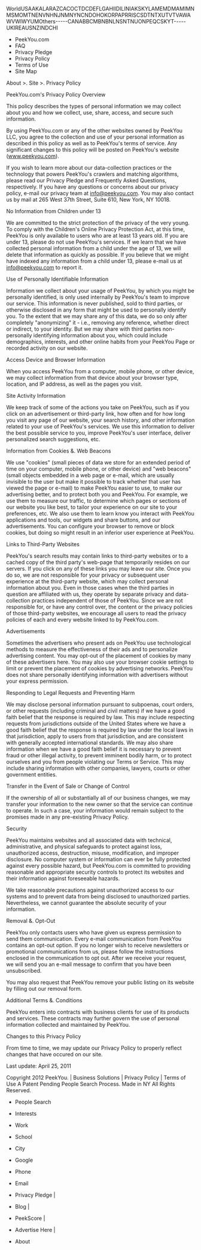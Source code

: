 WorldUSAAKALARAZCACOCTDCDEFLGAHIIDILINIAKSKYLAMEMDMAMIMNMSMOMTNENVNHNJNMNYNCNDOHOKORPAPRRISCSDTNTXUTVTVAWAWVWIWYUMOthers-----CANABBCMBNBNLNSNTNUONPEQCSKYT-----UKIREAUSNZINDCHI

*   PeekYou.com
*   FAQ
*   Privacy Pledge
*   Privacy Policy
*   Terms of Use
*   Site Map

About >. Site >. Privacy Policy

PeekYou.com's Privacy Policy Overview

This policy describes the types of personal information we may collect about you and how we collect, use, share, access, and secure such information.

By using PeekYou.com or any of the other websites owned by PeekYou LLC, you agree to the collection and use of your personal information as described in this policy as well as to PeekYou's terms of service. Any significant changes to this policy will be posted on PeekYou's website (www.peekyou.com).

If you wish to learn more about our data-collection practices or the technology that powers PeekYou's crawlers and matching algorithms, please read our Privacy Pledge and Frequently Asked Questions, respectively. If you have any questions or concerns about our privacy policy, e-mail our privacy team at info@peekyou.com. You may also contact us by mail at 265 West 37th Street, Suite 610, New York, NY 10018.

No Information from Children under 13

We are committed to the strict protection of the privacy of the very young. To comply with the Children's Online Privacy Protection Act, at this time, PeekYou is only available to users who are at least 13 years old. If you are under 13, please do not use PeekYou's services. If we learn that we have collected personal information from a child under the age of 13, we will delete that information as quickly as possible. If you believe that we might have indexed any information from a child under 13, please e-mail us at info@peekyou.com to report it.

Use of Personally Identifiable Information

Information we collect about your usage of PeekYou, by which you might be personally identified, is only used internally by PeekYou's team to improve our service. This information is never published, sold to third parties, or otherwise disclosed in any form that might be used to personally identify you. To the extent that we may share any of this data, we do so only after completely "anonymizing" it - i.e., removing any reference, whether direct or indirect, to your identity. But we may share with third parties non-personally identifying information about you, which could include demographics, interests, and other online habits from your PeekYou Page or recorded activity on our website.

Access Device and Browser Information

When you access PeekYou from a computer, mobile phone, or other device, we may collect information from that device about your browser type, location, and IP address, as well as the pages you visit.

Site Activity Information

We keep track of some of the actions you take on PeekYou, such as if you click on an advertisement or third-party link, how often and for how long you visit any page of our website, your search history, and other information related to your use of PeekYou's services. We use this information to deliver the best possible service to you, improve PeekYou's user interface, deliver personalized search suggestions, etc.

Information from Cookies &. Web Beacons

We use "cookies" (small pieces of data we store for an extended period of time on your computer, mobile phone, or other device) and "web beacons" (small objects embedded in a web page or e-mail, which are usually invisible to the user but make it possible to track whether that user has viewed the page or e-mail) to make PeekYou easier to use, to make our advertising better, and to protect both you and PeekYou. For example, we use them to measure our traffic, to determine which pages or sections of our website you like best, to tailor your experience on our site to your preferences, etc. We also use them to learn know you interact with PeekYou applications and tools, our widgets and share buttons, and our advertisements. You can configure your browser to remove or block cookies, but doing so might result in an inferior user experience at PeekYou.

Links to Third-Party Websites

PeekYou's search results may contain links to third-party websites or to a cached copy of the third party's web-page that temporarily resides on our servers. If you click on any of these links you may leave our site. Once you do so, we are not responsible for your privacy or subsequent user experience at the third-party website, which may collect personal information about you. Even in those cases when the third parties in question are affiliated with us, they operate by separate privacy and data-collection practices independent of those of PeekYou. Since we are not responsible for, or have any control over, the content or the privacy policies of those third-party websites, we encourage all users to read the privacy policies of each and every website linked to by PeekYou.com.

Advertisements

Sometimes the advertisers who present ads on PeekYou use technological methods to measure the effectiveness of their ads and to personalize advertising content. You may opt-out of the placement of cookies by many of these advertisers here. You may also use your browser cookie settings to limit or prevent the placement of cookies by advertising networks. PeekYou does not share personally identifying information with advertisers without your express permission.

Responding to Legal Requests and Preventing Harm

We may disclose personal information pursuant to subpoenas, court orders, or other requests (including criminal and civil matters) if we have a good faith belief that the response is required by law. This may include respecting requests from jurisdictions outside of the United States where we have a good faith belief that the response is required by law under the local laws in that jurisdiction, apply to users from that jurisdiction, and are consistent with generally accepted international standards. We may also share information when we have a good faith belief it is necessary to prevent fraud or other illegal activity, to prevent imminent bodily harm, or to protect ourselves and you from people violating our Terms or Service. This may include sharing information with other companies, lawyers, courts or other government entities.

Transfer in the Event of Sale or Change of Control

If the ownership of all or substantially all of our business changes, we may transfer your information to the new owner so that the service can continue to operate. In such a case, your information would remain subject to the promises made in any pre-existing Privacy Policy.

Security

PeekYou maintains websites and all associated data with technical, administrative, and physical safeguards to protect against loss, unauthorized access, destruction, misuse, modification, and improper disclosure. No computer system or information can ever be fully protected against every possible hazard, but PeekYou.com is committed to providing reasonable and appropriate security controls to protect its websites and their information against foreseeable hazards.

We take reasonable precautions against unauthorized access to our systems and to prevent data from being disclosed to unauthorized parties. Nevertheless, we cannot guarantee the absolute security of your information.

Removal &. Opt-Out

PeekYou only contacts users who have given us express permission to send them communication. Every e-mail communication from PeekYou contains an opt-out option. If you no longer wish to receive newsletters or promotional communications from us, please follow the instructions enclosed in the communication to opt out. After we receive your request, we will send you an e-mail message to confirm that you have been unsubscribed.

You may also request that PeekYou remove your public listing on its website by filling out our removal form.

Additional Terms &. Conditions

PeekYou enters into contracts with business clients for use of its products and services. These contracts may further govern the use of personal information collected and maintained by PeekYou.

Changes to this Privacy Policy

From time to time, we may update our Privacy Policy to properly reflect changes that have occured on our site.

Last update: April 25, 2011

Copyright 2012 PeekYou. | Business Solutions | Privacy Policy | Terms of Use A Patent Pending People Search Process. Made in NY All Rights Reserved.

*   People Search
*   Interests
*   Work
*   School
*   City
*   Google
*   Phone
*   Email

*   Privacy Pledge |
*   Blog |
*   PeekScore |
*   Advertise Here |
*   About